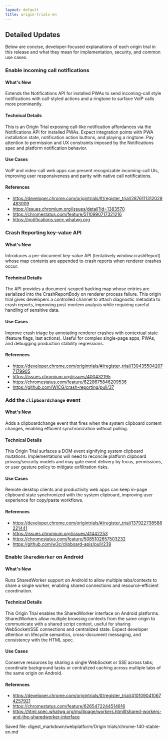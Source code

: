 ```yaml
---
layout: default
title: origin-trials-en
---
```


## Detailed Updates

Below are concise, developer-focused explanations of each origin trial in this release and what they mean for implementation, security, and common use cases.

### Enable incoming call notifications

#### What's New
Extends the Notifications API for installed PWAs to send incoming-call style notifications with call-styled actions and a ringtone to surface VoIP calls more prominently.

#### Technical Details
This is an Origin Trial exposing call-like notification affordances via the Notifications API for installed PWAs. Expect integration points with PWA installation state, notification action buttons, and playing a ringtone. Pay attention to permission and UX constraints imposed by the Notifications spec and platform notification behavior.

#### Use Cases
VoIP and video-call web apps can present recognizable incoming-call UIs, improving user responsiveness and parity with native call notifications.

#### References
- https://developer.chrome.com/origintrials/#/register_trial/2876111312029483009
- https://issues.chromium.org/issues/detail?id=1383570
- https://chromestatus.com/feature/5110990717321216
- https://notifications.spec.whatwg.org

### Crash Reporting key-value API

#### What's New
Introduces a per-document key-value API (tentatively window.crashReport) whose map contents are appended to crash reports when renderer crashes occur.

#### Technical Details
The API provides a document-scoped backing map whose entries are serialized into the CrashReportBody on renderer process failure. This origin trial gives developers a controlled channel to attach diagnostic metadata to crash reports, improving post-mortem analysis while requiring careful handling of sensitive data.

#### Use Cases
Improve crash triage by annotating renderer crashes with contextual state (feature flags, last actions). Useful for complex single-page apps, PWAs, and debugging production stability regressions.

#### References
- https://developer.chrome.com/origintrials/#/register_trial/1304355042077179905
- https://issues.chromium.org/issues/400432195
- https://chromestatus.com/feature/6228675846209536
- https://github.com/WICG/crash-reporting/pull/37

### Add the `clipboardchange` event

#### What's New
Adds a clipboardchange event that fires when the system clipboard content changes, enabling efficient synchronization without polling.

#### Technical Details
This Origin Trial surfaces a DOM event signifying system clipboard mutations. Implementations will need to reconcile platform clipboard privacy/security models and may gate event delivery by focus, permissions, or user gesture policy to mitigate exfiltration risks.

#### Use Cases
Remote desktop clients and productivity web apps can keep in-page clipboard state synchronized with the system clipboard, improving user experience for copy/paste workflows.

#### References
- https://developer.chrome.com/origintrials/#/register_trial/137922738588221441
- https://issues.chromium.org/issues/41442253
- https://chromestatus.com/feature/5085102657503232
- https://github.com/w3c/clipboard-apis/pull/239

### Enable `SharedWorker` on Android

#### What's New
Runs SharedWorker support on Android to allow multiple tabs/contexts to share a single worker, enabling shared connections and resource-efficient coordination.

#### Technical Details
This Origin Trial enables the SharedWorker interface on Android platforms. SharedWorkers allow multiple browsing contexts from the same origin to communicate with a shared script context, useful for sharing WebSocket/SSE connections and centralized state. Expect developer attention on lifecycle semantics, cross-document messaging, and consistency with the HTML spec.

#### Use Cases
Conserve resources by sharing a single WebSocket or SSE across tabs; coordinate background tasks or centralized caching across multiple tabs of the same origin on Android.

#### References
- https://developer.chrome.com/origintrials/#/register_trial/4101090410674257921
- https://chromestatus.com/feature/6265472244514816
- https://html.spec.whatwg.org/multipage/workers.html#shared-workers-and-the-sharedworker-interface

Saved file: digest_markdown/webplatform/Origin trials/chrome-140-stable-en.md
